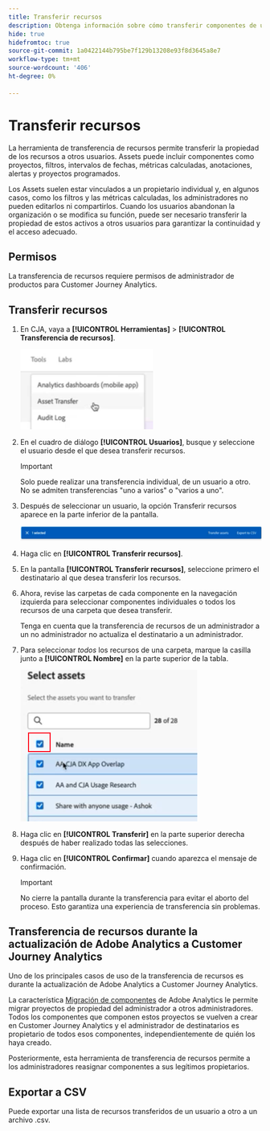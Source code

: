 ```yaml
---
title: Transferir recursos
description: Obtenga información sobre cómo transferir componentes de un usuario a otro
hide: true
hidefromtoc: true
source-git-commit: 1a0422144b795be7f129b13208e93f8d3645a8e7
workflow-type: tm+mt
source-wordcount: '406'
ht-degree: 0%

---
```



# Transferir recursos

La herramienta de transferencia de recursos permite transferir la propiedad de los recursos a otros usuarios. Assets puede incluir componentes como proyectos, filtros, intervalos de fechas, métricas calculadas, anotaciones, alertas y proyectos programados.

Los Assets suelen estar vinculados a un propietario individual y, en algunos casos, como los filtros y las métricas calculadas, los administradores no pueden editarlos ni compartirlos. Cuando los usuarios abandonan la organización o se modifica su función, puede ser necesario transferir la propiedad de estos activos a otros usuarios para garantizar la continuidad y el acceso adecuado.

## Permisos

La transferencia de recursos requiere permisos de administrador de productos para Customer Journey Analytics.

## Transferir recursos

1. En CJA, vaya a **[!UICONTROL Herramientas]** > **[!UICONTROL Transferencia de recursos]**.

   ![Elemento de menú de transferencia de recursos](/help/tools/asset-transfer/assets/asset-transfer.png)

1. En el cuadro de diálogo **[!UICONTROL Usuarios]**, busque y seleccione el usuario desde el que desea transferir recursos.

   >[!IMPORTANT]
   >
   >Solo puede realizar una transferencia individual, de un usuario a otro. No se admiten transferencias &quot;uno a varios&quot; o &quot;varios a uno&quot;.


1. Después de seleccionar un usuario, la opción Transferir recursos aparece en la parte inferior de la pantalla.

   ![opción de menú](/help/tools/asset-transfer/assets/after-selection.png)

1. Haga clic en **[!UICONTROL Transferir recursos]**.

1. En la pantalla **[!UICONTROL Transferir recursos]**, seleccione primero el destinatario al que desea transferir los recursos.

1. Ahora, revise las carpetas de cada componente en la navegación izquierda para seleccionar componentes individuales o todos los recursos de una carpeta que desea transferir.

   Tenga en cuenta que la transferencia de recursos de un administrador a un no administrador no actualiza el destinatario a un administrador.

1. Para seleccionar _todos_ los recursos de una carpeta, marque la casilla junto a **[!UICONTROL Nombre]** en la parte superior de la tabla.

   ![seleccionar recursos para transferir](/help/tools/asset-transfer/assets/select-assets.png)

1. Haga clic en **[!UICONTROL Transferir]** en la parte superior derecha después de haber realizado todas las selecciones.

1. Haga clic en **[!UICONTROL Confirmar]** cuando aparezca el mensaje de confirmación.

   >[!IMPORTANT]
   >
   >No cierre la pantalla durante la transferencia para evitar el aborto del proceso. Esto garantiza una experiencia de transferencia sin problemas.

## Transferencia de recursos durante la actualización de Adobe Analytics a Customer Journey Analytics

Uno de los principales casos de uso de la transferencia de recursos es durante la actualización de Adobe Analytics a Customer Journey Analytics.

La característica [Migración de componentes](https://experienceleague.adobe.com/en/docs/analytics/admin/admin-tools/component-migration/component-migration) de Adobe Analytics le permite migrar proyectos de propiedad del administrador a otros administradores. Todos los componentes que componen estos proyectos se vuelven a crear en Customer Journey Analytics y el administrador de destinatarios es propietario de todos esos componentes, independientemente de quién los haya creado.

Posteriormente, esta herramienta de transferencia de recursos permite a los administradores reasignar componentes a sus legítimos propietarios.

## Exportar a CSV

Puede exportar una lista de recursos transferidos de un usuario a otro a un archivo .csv.

<!---## Unknown users

All previously deleted users appear under one unknown user entry, along with all their orphan components. These components can be transferred to a new recipient. This feature will be available in January.-->